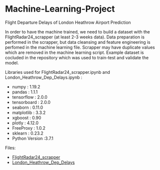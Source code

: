 # Machine-Learning-Project
Flight Departure Delays of London Heathrow Airport Prediction

In order to have the machine trained, we need to build a dataset with the FlightRadar24_scrapper (at least 2-3 weeks data). 
Data preparation is performed in the scrapper, but data cleansing and feature engineering is perfomed in the machine learning file.
Scrapper may have duplicate values which are removed in the machine learning script.
Example dataset is cocluded in the repository which was used to train-test and validate the model.

Libraries used for FlightRadar24_scrapper.ipynb and London_Heathrow_Dep_Delays.ipynb :
* numpy          : 1.19.2
* pandas         : 1.1.1
* tensorflow     : 2.0.0
* tensorboard    : 2.0.0
* seaborn        : 0.11.0
* matplotlib     : 3.3.2
* xgboost        : 0.90
* plotly         : 4.12.0
* FreeProxy      : 1.0.2
* sklearn        : 0.23.2
* Python Version :3.7.1

Files: 
* [FlightRadar24_scrapper](https://nbviewer.jupyter.org/github/stefand-ml/Machine-Learning-Project/blob/main/FlightRadar24_scrapper.ipynb)
* [London_Heathrow_Dep_Delays](https://nbviewer.jupyter.org/github/stefand-ml/Machine-Learning-Project/blob/main/London_Heathrow_Dep_Delays.ipynb)
